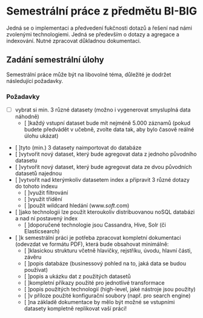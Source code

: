 
# Semestrální práce z předmětu BI-BIG
Jedná se o implementaci a předvedení fukčnosti dotazů a řešení nad námi zvolenými technologiemi. Jedná se především o dotazy a agregace a indexování. Nutné zpracovat důkladnou dokumentaci.

>>>
## Zadání semestrální úlohy

Semestrální práce může být na libovolné téma, důležité je dodržet následující požadavky.

### Požadavky

- [ ] vybrat si min. 3 různé datasety (možno i vygenerovat smysluplná data náhodně)
  - [ ]každý vstupní dataset bude mít nejméně 5.000 záznamů (pokud budete předvádět v učebně, zvolte data tak, aby bylo časově reálné úlohu ukázat)
- [ ]tyto (min.) 3 datasety naimportovat do databáze
- [ ]vytvořit nový dataset, který bude agregovat data z jednoho původního datasetu
- [ ]vytvořit nový dataset, který bude agregovat data ze dvou původních datasetů najednou
- [ ]vytvořit nad kterýmkoliv datasetem index a připravit 3 různé dotazy do tohoto indexu
  - [ ]využit filtrování
  - [ ]využít třídění
  - [ ]použít wildcard hledání (www.*soft*.com)
- [ ]jako technologii lze použít kteroukoliv distribuovanou noSQL databázi a nad ní postavený index
  - [ ]doporučené technologie jsou Cassandra, Hive, Solr (či Elasticsearch)
- [ ]k semestrální práci je potřeba zpracovat kompletní dokumentaci (odevzdat ve formátu PDF), která bude obsahovat minimálně:
  - [ ]klasickou strukturu včetně hlavičky, rejstříku, úvodu, hlavní části, závěru
  - [ ]popis databáze (businessový pohled na to, jaká data se budou používat)
  - [ ]popis a ukázku dat z použitých datasetů
  - [ ]kompletní příkazy použité pro jednotlivé transformace
  - [ ]popis použitých technologií (high-level, jaké nástroje jsou použity)
  - [ ]v příloze použité konfigurační soubory (např. pro search engine)
  - [ ]na základě dokumentace by mělo být možné se vstupními datasety kompletně replikovat vaší práci!

>>>